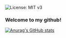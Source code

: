 ![License: MIT v3](https://img.shields.io/badge/Developer-FullStack-red.svg)

### Welcome to my github!




[![Anurag's GitHub stats](https://github-readme-stats.vercel.app/api?username=anuraghazra&theme=blue-green)](https://github.com/anuraghazra/github-readme-stats)


<!--
**francoisLaliberteDavignon/francoisLaliberteDavignon** is a ✨ _special_ ✨ repository because its `README.md` (this file) appears on your GitHub profile.

Here are some ideas to get you started:

- 🔭 I’m currently working on ...
- 🌱 I’m currently learning ...
- 👯 I’m looking to collaborate on ...
- 🤔 I’m looking for help with ...
- 💬 Ask me about ...
- 📫 How to reach me: ...
- 😄 Pronouns: ...
- ⚡ Fun fact: ...
-->
